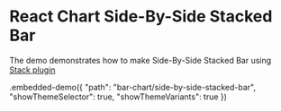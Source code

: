 # React Chart Side-By-Side Stacked Bar

The demo demonstrates how to make Side-By-Side Stacked Bar using [Stack plugin](../../docs/reference/stack.md)

.embedded-demo({ "path": "bar-chart/side-by-side-stacked-bar", "showThemeSelector": true, "showThemeVariants": true })
